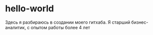 # hello-world
Здесь я разбираюсь в создании моего гитхаба.
Я старший бизнес-аналитик, с опытом работы более 4 лет
